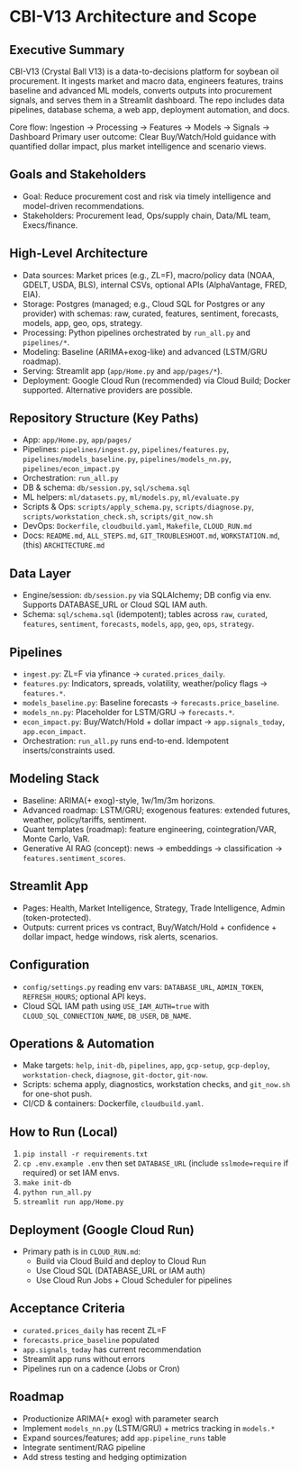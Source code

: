 # CBI-V13 Architecture and Scope

## Executive Summary
CBI-V13 (Crystal Ball V13) is a data-to-decisions platform for soybean oil procurement. It ingests market and macro data, engineers features, trains baseline and advanced ML models, converts outputs into procurement signals, and serves them in a Streamlit dashboard. The repo includes data pipelines, database schema, a web app, deployment automation, and docs.

Core flow: Ingestion → Processing → Features → Models → Signals → Dashboard
Primary user outcome: Clear Buy/Watch/Hold guidance with quantified dollar impact, plus market intelligence and scenario views.

## Goals and Stakeholders
- Goal: Reduce procurement cost and risk via timely intelligence and model-driven recommendations.
- Stakeholders: Procurement lead, Ops/supply chain, Data/ML team, Execs/finance.

## High-Level Architecture
- Data sources: Market prices (e.g., ZL=F), macro/policy data (NOAA, GDELT, USDA, BLS), internal CSVs, optional APIs (AlphaVantage, FRED, EIA).
- Storage: Postgres (managed; e.g., Cloud SQL for Postgres or any provider) with schemas: raw, curated, features, sentiment, forecasts, models, app, geo, ops, strategy.
- Processing: Python pipelines orchestrated by `run_all.py` and `pipelines/*`.
- Modeling: Baseline (ARIMA+exog-like) and advanced (LSTM/GRU roadmap).
- Serving: Streamlit app (`app/Home.py` and `app/pages/*`).
- Deployment: Google Cloud Run (recommended) via Cloud Build; Docker supported. Alternative providers are possible.

## Repository Structure (Key Paths)
- App: `app/Home.py`, `app/pages/`
- Pipelines: `pipelines/ingest.py`, `pipelines/features.py`, `pipelines/models_baseline.py`, `pipelines/models_nn.py`, `pipelines/econ_impact.py`
- Orchestration: `run_all.py`
- DB & schema: `db/session.py`, `sql/schema.sql`
- ML helpers: `ml/datasets.py`, `ml/models.py`, `ml/evaluate.py`
- Scripts & Ops: `scripts/apply_schema.py`, `scripts/diagnose.py`, `scripts/workstation_check.sh`, `scripts/git_now.sh`
- DevOps: `Dockerfile`, `cloudbuild.yaml`, `Makefile`, `CLOUD_RUN.md`
- Docs: `README.md`, `ALL_STEPS.md`, `GIT_TROUBLESHOOT.md`, `WORKSTATION.md`, (this) `ARCHITECTURE.md`

## Data Layer
- Engine/session: `db/session.py` via SQLAlchemy; DB config via env. Supports DATABASE_URL or Cloud SQL IAM auth.
- Schema: `sql/schema.sql` (idempotent); tables across `raw`, `curated`, `features`, `sentiment`, `forecasts`, `models`, `app`, `geo`, `ops`, `strategy`.

## Pipelines
- `ingest.py`: ZL=F via yfinance → `curated.prices_daily`.
- `features.py`: Indicators, spreads, volatility, weather/policy flags → `features.*`.
- `models_baseline.py`: Baseline forecasts → `forecasts.price_baseline`.
- `models_nn.py`: Placeholder for LSTM/GRU → `forecasts.*`.
- `econ_impact.py`: Buy/Watch/Hold + dollar impact → `app.signals_today`, `app.econ_impact`.
- Orchestration: `run_all.py` runs end-to-end. Idempotent inserts/constraints used.

## Modeling Stack
- Baseline: ARIMA(+ exog)-style, 1w/1m/3m horizons.
- Advanced roadmap: LSTM/GRU; exogenous features: extended futures, weather, policy/tariffs, sentiment.
- Quant templates (roadmap): feature engineering, cointegration/VAR, Monte Carlo, VaR.
- Generative AI RAG (concept): news → embeddings → classification → `features.sentiment_scores`.

## Streamlit App
- Pages: Health, Market Intelligence, Strategy, Trade Intelligence, Admin (token-protected).
- Outputs: current prices vs contract, Buy/Watch/Hold + confidence + dollar impact, hedge windows, risk alerts, scenarios.

## Configuration
- `config/settings.py` reading env vars: `DATABASE_URL`, `ADMIN_TOKEN`, `REFRESH_HOURS`; optional API keys.
- Cloud SQL IAM path using `USE_IAM_AUTH=true` with `CLOUD_SQL_CONNECTION_NAME`, `DB_USER`, `DB_NAME`.

## Operations & Automation
- Make targets: `help`, `init-db`, `pipelines`, `app`, `gcp-setup`, `gcp-deploy`, `workstation-check`, `diagnose`, `git-doctor`, `git-now`.
- Scripts: schema apply, diagnostics, workstation checks, and `git_now.sh` for one-shot push.
- CI/CD & containers: Dockerfile, `cloudbuild.yaml`.

## How to Run (Local)
1) `pip install -r requirements.txt`
2) `cp .env.example .env` then set `DATABASE_URL` (include `sslmode=require` if required) or set IAM envs.
3) `make init-db`
4) `python run_all.py`
5) `streamlit run app/Home.py`

## Deployment (Google Cloud Run)
- Primary path is in `CLOUD_RUN.md`:
  - Build via Cloud Build and deploy to Cloud Run
  - Use Cloud SQL (DATABASE_URL or IAM auth)
  - Use Cloud Run Jobs + Cloud Scheduler for pipelines

## Acceptance Criteria
- `curated.prices_daily` has recent ZL=F
- `forecasts.price_baseline` populated
- `app.signals_today` has current recommendation
- Streamlit app runs without errors
- Pipelines run on a cadence (Jobs or Cron)

## Roadmap
- Productionize ARIMA(+ exog) with parameter search
- Implement `models_nn.py` (LSTM/GRU) + metrics tracking in `models.*`
- Expand sources/features; add `app.pipeline_runs` table
- Integrate sentiment/RAG pipeline
- Add stress testing and hedging optimization
